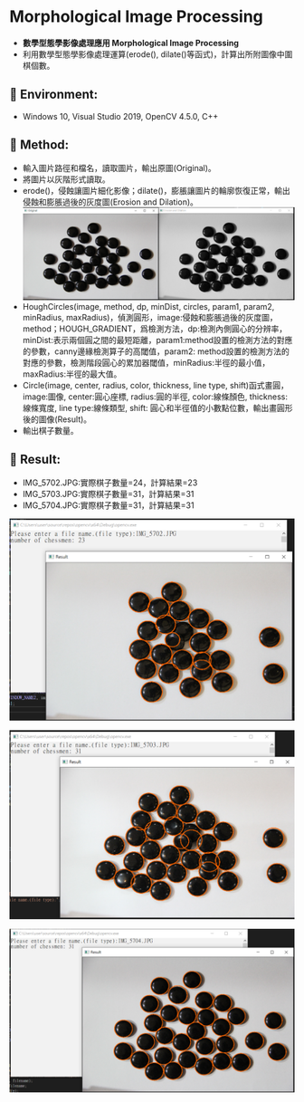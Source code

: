 # Morphological Image Processing

- **數學型態學影像處理應用 Morphological Image Processing**
- 利用數學型態學影像處理運算(erode(), dilate()等函式)，計算出所附圖像中圍棋個數。

## :small_blue_diamond: Environment:
- Windows 10, Visual Studio 2019, OpenCV 4.5.0, C++

## :small_blue_diamond: Method:
* 輸入圖片路徑和檔名，讀取圖片，輸出原圖(Original)。
* 將圖片以灰階形式讀取。
* erode()，侵蝕讓圖片細化影像；dilate()，膨脹讓圖片的輪廓恢復正常，輸出侵蝕和膨脹過後的灰度圖(Erosion and Dilation)。
![](https://github.com/jaifenny/Morphological_Image_Processing/blob/main/picture/01.png)
* HoughCircles(image, method, dp, minDist, circles, param1, param2, minRadius, maxRadius)，偵測圓形，image:侵蝕和膨脹過後的灰度圖，method；HOUGH_GRADIENT，爲檢測方法，dp:檢測內側圓心的分辨率，minDist:表示兩個圓之間的最短距離，param1:method設置的檢測方法的對應的參數，canny邊緣檢測算子的高閾值，param2: method設置的檢測方法的對應的參數，檢測階段圓心的累加器閾值，minRadius:半徑的最小值，maxRadius:半徑的最大值。
* Circle(image, center, radius, color, thickness, line type, shift)函式畫圓，image:圖像, center:圓心座標, radius:圓的半徑, color:線條顏色, thickness:線條寬度, line type:線條類型, shift: 圓心和半徑值的小數點位數，輸出畫圓形後的圖像(Result)。
* 輸出棋子數量。

## :small_blue_diamond: Result:
- IMG_5702.JPG:實際棋子數量=24，計算結果=23
- IMG_5703.JPG:實際棋子數量=31，計算結果=31
- IMG_5704.JPG:實際棋子數量=31，計算結果=31

![](https://github.com/jaifenny/Morphological_Image_Processing/blob/main/picture/r1.png)

![](https://github.com/jaifenny/Morphological_Image_Processing/blob/main/picture/r2.png)

![](https://github.com/jaifenny/Morphological_Image_Processing/blob/main/picture/r3.png)
